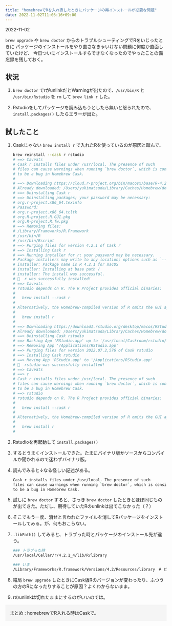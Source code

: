 ```yaml
---
title: "homebrewでRを入れ直したときにパッケージの再インストールが必要な問題"
date: 2022-11-02T11:03:16+09:00
---
```


2022-11-02


`brew upgrade` や `brew doctor` からのトラブルシューティングでRをいじったときに
パッケージのインストールをやり直さなきゃいけない問題に何度か直面していたけど、
今日ついにインストールすらできなくなったのでやったことの備忘録を残しておく。


## 状況

1. `brew doctor` でrがunlinkだとWarningが出たので、`/usr/bin/R` と `/usr/bin/Rstudio` を `rm` して `brew link r` した。

1. Rstudioをしてパッケージを読み込もうとしたら無いと怒られたので、`install.packages()` したらエラーが出た。


## 試したこと

1. Caskじゃない `brew install r` で入れたRを使っているのが原因と踏んで、

	```sh
	brew reinstall --cask r rstudio
	# ==> Caveats
	# Cask r installs files under /usr/local. The presence of such
	# files can cause warnings when running `brew doctor`, which is considered
	# to be a bug in Homebrew Cask.
	#
	# ==> Downloading https://cloud.r-project.org/bin/macosx/base/R-4.2.1.pkg
	# Already downloaded: /Users/yukimatsuda/Library/Caches/Homebrew/downloads/8d1f21aad50ce25534d706c2c7885528048ce7207abf6357ec4440955cb9f83b--R-4.2.1.pkg
	# ==> Uninstalling Cask r
	# ==> Uninstalling packages; your password may be necessary:
	# org.r-project.x86_64.texinfo
	# Password:
	# org.r-project.x86_64.tcltk
	# org.R-project.R.GUI.pkg
	# org.R-project.R.fw.pkg
	# ==> Removing files:
	# /Library/Frameworks/R.Framework
	# /usr/bin/R
	# /usr/bin/Rscript
	# ==> Purging files for version 4.2.1 of Cask r
	# ==> Installing Cask r
	# ==> Running installer for r; your password may be necessary.
	# Package installers may write to any location; options such as `--appdir` are ignored.
	# installer: Package name is R 4.2.1 for macOS
	# installer: Installing at base path /
	# installer: The install was successful.
	# 🍺  r was successfully installed!
	# ==> Caveats
	# rstudio depends on R. The R Project provides official binaries:
	#
	#   brew install --cask r
	#
	# Alternatively, the Homebrew-compiled version of R omits the GUI app:
	#
	#   brew install r
	#
	# ==> Downloading https://download1.rstudio.org/desktop/macos/RStudio-2022.07.2-576.dmg
	# Already downloaded: /Users/yukimatsuda/Library/Caches/Homebrew/downloads/fceceabc195e09ba1c8dbbfe275255c32b077f60b0267e1ad6c12798164ead19--RStudio-2022.07.2-576.dmg
	# ==> Uninstalling Cask rstudio
	# ==> Backing App 'RStudio.app' up to '/usr/local/Caskroom/rstudio/2022.07.2,576/RStudio.app'
	# ==> Removing App '/Applications/RStudio.app'
	# ==> Purging files for version 2022.07.2,576 of Cask rstudio
	# ==> Installing Cask rstudio
	# ==> Moving App 'RStudio.app' to '/Applications/RStudio.app'
	# 🍺  rstudio was successfully installed!
	# ==> Caveats
	# ==> r
	# Cask r installs files under /usr/local. The presence of such
	# files can cause warnings when running `brew doctor`, which is considered
	# to be a bug in Homebrew Cask.
	# ==> rstudio
	# rstudio depends on R. The R Project provides official binaries:
	#
	#   brew install --cask r
	#
	# Alternatively, the Homebrew-compiled version of R omits the GUI app:
	#
	#   brew install r
	#
	```

1. Rstudioを再起動して `install.packages()`

1. するとうまくインストールできた。たまにバイナリ版かソースからコンパイルか聞かれるので迷わずバイナリ版。

1. 読んでみると↓なる怪しい記述がある。

	```sh
	Cask r installs files under /usr/local. The presence of such
    files can cause warnings when running `brew doctor`, which is considered
    to be a bug in Homebrew Cask.
	```

1. 試しに `brew doctor` すると、さっき `brew doctor` したときとほぼ同じものが出てきた。ただし、期待していたRのunlinkは出てこなかった（？）

1. そこでもう一度、消せと言われたファイルを消してRパッケージをインストールしてみる。が、何もおこらない。

1. `.libPath()` してみると、トラブった時とパッケージのインストール先が違う。

	```sh
	### トラブった時
	/usr/local/Cellar/r/4.2.1_4/lib/R/library

	### いま
	/Library/Frameworks/R.framework/Versions/4.2/Resources/library　# どこ？->ルートディレクトリ。cdで行く二つ上。
	```

1. 結局 `brew upgrade` したときにCask版Rのバージョンが変わったり、ふつうの方のRになったりすることが原因？よくわからないまま。

1. rのunlinkは切れたままにするのがいいのでは。

<div style="background-color:#f5f5f5 ; padding-inline: 1em; padding-block: 0.1em;">

まとめ
:	homebrewでR入れる時はCaskで。

</div>
